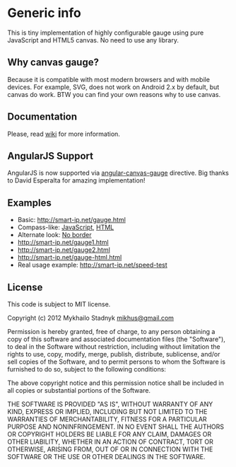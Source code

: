 # Generic info

This is tiny implementation of highly configurable gauge using pure JavaScript and HTML5 canvas.
No need to use any library. 

## Why canvas gauge?

Because it is compatible with most modern browsers and with mobile devices.
For example, SVG, does not work on Android 2.x by default, but canvas do work.
BTW you can find your own reasons why to use canvas.

## Documentation

Please, read [wiki](https://github.com/Mikhus/canv-gauge/wiki) for more information.

## AngularJS Support

AngularJS is now supported via [angular-canvas-gauge](https://github.com/dec/angular-canvas-gauge) directive. Big thanks to David Esperalta for amazing implementation! 

## Examples

  * Basic: http://smart-ip.net/gauge.html
  * Compass-like: [JavaScript](http://smart-ip.net/canv-gauge/examples/example.html), [HTML](http://smart-ip.net/canv-gauge/examples/example-html.html)
  * Alternate look: [No border](http://smart-ip.net/canv-gauge/examples/noborder.html) 
  * http://smart-ip.net/gauge1.html
  * http://smart-ip.net/gauge2.html
  * http://smart-ip.net/gauge-html.html
  * Real usage example: http://smart-ip.net/speed-test

## License

This code is subject to MIT license.

Copyright (c) 2012 Mykhailo Stadnyk <mikhus@gmail.com>

Permission is hereby granted, free of charge, to any person obtaining a copy of
this software and associated documentation files (the "Software"), to deal in
the Software without restriction, including without limitation the rights to use,
copy, modify, merge, publish, distribute, sublicense, and/or sell copies of the
Software, and to permit persons to whom the Software is furnished to do so,
subject to the following conditions:

The above copyright notice and this permission notice shall be included in all
copies or substantial portions of the Software.

THE SOFTWARE IS PROVIDED "AS IS", WITHOUT WARRANTY OF ANY KIND, EXPRESS OR
IMPLIED, INCLUDING BUT NOT LIMITED TO THE WARRANTIES OF MERCHANTABILITY, FITNESS
FOR A PARTICULAR PURPOSE AND NONINFRINGEMENT. IN NO EVENT SHALL THE AUTHORS OR
COPYRIGHT HOLDERS BE LIABLE FOR ANY CLAIM, DAMAGES OR OTHER LIABILITY, WHETHER
IN AN ACTION OF CONTRACT, TORT OR OTHERWISE, ARISING FROM, OUT OF OR IN
CONNECTION WITH THE SOFTWARE OR THE USE OR OTHER DEALINGS IN THE SOFTWARE.

